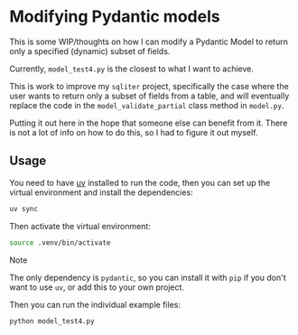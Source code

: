 # Modifying Pydantic models

This is some WIP/thoughts on how I can modify a Pydantic Model to return only a
specified (dynamic) subset of fields.

Currently, `model_test4.py` is the closest to what I want to achieve.

This is work to improve my `sqliter` project, specifically the case where the
user wants to return only a subset of fields from a table, and will eventually
replace the code in the `model_validate_partial` class method in `model.py`.

Putting it out here in the hope that someone else can benefit from it. There is
not a lot of info on how to do this, so I had to figure it out myself.

## Usage

You need to have [uv](https://github.com/astral-sh/uv) installed to run the
code, then you can set up the virtual environment and install the dependencies:

```bash
uv sync
```

Then activate the virtual environment:

```bash
source .venv/bin/activate
```

> [!NOTE]
>
> The only dependency is `pydantic`, so you can install it with `pip` if you
> don't want to use `uv`, or add this to your own project.

Then you can run the individual example files:

```bash
python model_test4.py
```

